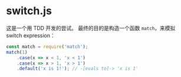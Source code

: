 # switch.js
这是一个用 TDD 开发的尝试。
最终的目的是构造一个函数 `match`，来模拟 switch expression：
```javascript
const match = require('match');
match(1)
    .case(x => x < 1, 'x < 1')
    .case(x => x > 1, 'x > 1')
    .default('x is 1!'); // -[evals to]-> 'x is 1'
```